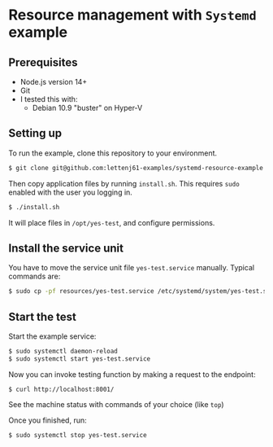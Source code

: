 # Resource management with `Systemd` example

## Prerequisites

- Node.js version 14+
- Git
- I tested this with:
  * Debian 10.9 "buster" on Hyper-V




## Setting up

To run the example, clone this repository to your environment.

```sh
$ git clone git@github.com:lettenj61-examples/systemd-resource-example.git
```

Then copy application files by running `install.sh`. This requires `sudo` enabled with the user you logging in.

```sh
$ ./install.sh
```

It will place files in `/opt/yes-test`, and configure permissions.




## Install the service unit

You have to move the service unit file `yes-test.service` manually. Typical commands are:

```sh
$ sudo cp -pf resources/yes-test.service /etc/systemd/system/yes-test.service
```




## Start the test

Start the example service:

```sh
$ sudo systemctl daemon-reload
$ sudo systemctl start yes-test.service
```

Now you can invoke testing function by making a request to the endpoint:

```
$ curl http://localhost:8001/
```

See the machine status with commands of your choice (like `top`)

Once you finished, run:

```sh
$ sudo systemctl stop yes-test.service
```

